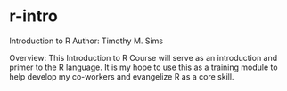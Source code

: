# r-intro
Introduction to R
Author: Timothy M. Sims

Overview: This Introduction to R Course will serve as an introduction and primer to the R language.
It is my hope to use this as a training module to help develop my co-workers and evangelize R as
a core skill.
